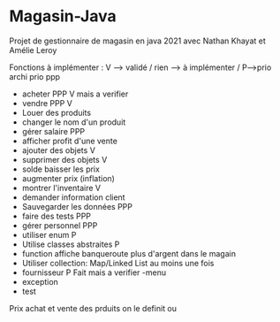 # Magasin-Java
Projet  de gestionnaire de magasin en java 2021 avec Nathan Khayat et Amélie Leroy

Fonctions à implémenter :  V --> validé / rien --> à implémenter / P-->prio
archi prio ppp



- acheter PPP V mais a verifier
- vendre PPP V 
- Louer des produits
- changer le nom d'un produit
- gérer salaire PPP
- afficher profit d'une vente
- ajouter des objets V 
- supprimer des objets V 
- solde baisser les prix 
- augmenter prix (inflation)
- montrer l'inventaire V 
- demander information client
- Sauvegarder les données PPP
- faire des tests PPP
- gérer personnel PPP
- utiliser enum P
- Utilise classes abstraites P 
- function affiche banqueroute plus d'argent dans le magain
- Utiliser collection: Map/Linked List au moins une fois 
- fournisseur P Fait mais a verifier 
-menu
- exception
- test



Prix achat et vente des prduits on le definit ou
